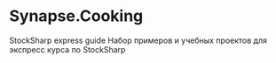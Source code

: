 # Synapse.Cooking
StockSharp express guide
Набор примеров и учебных проектов для экспресс курса по StockSharp
